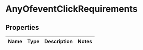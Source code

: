 # AnyOfeventClickRequirements

## Properties
Name | Type | Description | Notes
------------ | ------------- | ------------- | -------------
